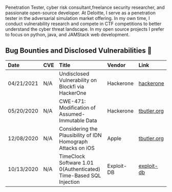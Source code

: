Penetration Tester, cyber risk consultant,freelance security researcher, and passionate open-source developer. At Deloitte, I serve as a penetration tester in the adversarial simulation market offering. In my own time, I conduct vulnerability research and compete in CTF competitions to better understand the cyber threat landscape. In my open source projects I prefer to focus on python, java, and JAMStack web development. 

## Bug Bounties and Disclosed Vulnerabilities 👾
| Date | CVE | Title | Vendor |  Link
|:-|:-|:-|:- |:- |
| 04/21/2021 | N/A | Undisclosed Vulnerability on Blockfi via HackerOne | Hackerone | [hackerone](https://hackerone.com/tcbutler320?type=user)
| 05/20/2020 | N/A | CWE-471: Modification of Assumed-Immutable Data | Hackerone | [tbutler.org](https://tbutler.org/assets/pdf/Butler,Tyler-MAID-Hinge-BBR.pdf)
| 12/08/2020 | N/A | Considering the Plausibility of IDN Homograph Attacks on iOS | Apple | [tbutler.org](https://tbutler.org/assets/pdf/Butler,Tyler-Considering-the-Plausibility-of-IDN-Homograph-Attacks-on-iOS.pdf)
| 10/13/2020 | N/A | TimeClock Software 1.01 0(Authenticated) Time-Based SQL Injection | Exploit-DB | [exploit-db](https://www.exploit-db.com/exploits/48874)
